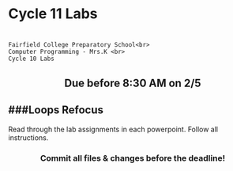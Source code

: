 # Cycle 11 Labs<h1 align="center">
    Fairfield College Preparatory School<br>
    Computer Programming - Mrs.K <br>
    Cycle 10 Labs
</h1>

<h2 align="center">Due before 8:30 AM on 2/5</h2>

###Loops Refocus
---
Read through the lab assignments in each powerpoint. Follow all instructions.

<h3 align="center">Commit all files & changes before the deadline!</h3>
